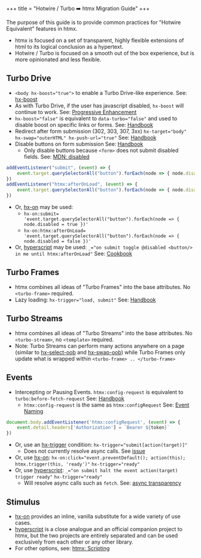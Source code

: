+++
title = "Hotwire / Turbo ➡️ htmx Migration Guide"
+++

The purpose of this guide is to provide common practices for "Hotwire Equivalent" features in htmx.

* htmx is focused on a set of transparent, highly flexible extensions of html to its logical conclusion as a hypertext.
* Hotwire / Turbo is focused on a smooth out of the box experience, but is more opinionated and less flexible.

## Turbo Drive

* `<body hx-boost="true">` to enable a Turbo Drive-like experience. See: [hx-boost](@/attributes/hx-boost.md)
* As with Turbo Drive, if the user has javascript disabled, `hx-boost` will continue to work. See: [Progressive Enhancement](https://en.wikipedia.org/wiki/Progressive_enhancement)
* `hx-boost="false"` is equivalent to `data-turbo="false"` and used to disable boost on specific links or forms. See: [Handbook](https://turbo.hotwired.dev/handbook/drive#disabling-turbo-drive-on-specific-links-or-forms)
* Redirect after form submission (302, 303, 307, 3xx) `hx-target="body" hx-swap="outerHTML" hx-push-url="true"` See: [Handbook](https://turbo.hotwired.dev/handbook/drive#redirecting-after-a-form-submission)
* Disable buttons on form submission See: [Handbook](https://turbo.hotwired.dev/handbook/drive#form-submissions)
  * Only disable buttons because `<form>` does not submit disabled fields. See: [MDN: disabled](https://developer.mozilla.org/docs/Web/HTML/Attributes/disabled)
```javascript
addEventListener("submit", (event) => {
    event.target.querySelectorAll("button").forEach(node => { node.disabled = true })
})
addEventListener("htmx:afterOnLoad", (event) => {
    event.target.querySelectorAll("button").forEach(node => { node.disabled = false })
})
```
* Or, [hx-on](@/attributes/hx-on.md) may be used:
  * `hx-on:submit= 'event.target.querySelectorAll("button").forEach(node => { node.disabled = true })'`
  * `hx-on:htmx:afterOnLoad= 'event.target.querySelectorAll("button").forEach(node => { node.disabled = false })'`
* Or, [hyperscript](https://hyperscript.org) may be used: `_="on submit toggle @disabled <button/> in me until htmx:afterOnLoad"` See: [Cookbook](https://hyperscript.org/cookbook/)

## Turbo Frames

* htmx combines all ideas of "Turbo Frames" into the base attributes. No `<turbo-frame>` required.
* Lazy loading: `hx-trigger="load, submit"`  See: [Handbook](https://turbo.hotwired.dev/reference/frames#lazy-loaded-frame)

## Turbo Streams

* htmx combines all ideas of "Turbo Streams" into the base attributes. No `<turbo-stream>`, no `<template>` required.
* Note: Turbo Streams can perform many actions anywhere on a page (similar to [hx-select-oob](@/attributes/hx-select-oob.md) and [hx-swap-oob](@/attributes/hx-swap-oob.md)) while Turbo Frames only update what is wrapped within `<turbo-frame> .. </turbo-frame>`

## Events

* Intercepting or Pausing Events. `htmx:config-request` is equivalent to `turbo:before-fetch-request` See: [Handbook](https://turbo.hotwired.dev/handbook/drive#pausing-requests)
  * `htmx:config-request` is the same as `htmx:configRequest` See: [Event Naming](@/docs.md#event_naming)

```javascript
document.body.addEventListener('htmx:configRequest', (event) => {
    event.detail.headers['Authorization'] = `Bearer ${token}`
})
```

* Or, use an [hx-trigger](@/attributes/hx-trigger.md) condition: `hx-trigger="submit[action(target)]"`
  * Does not currently resolve async calls. See [issue](https://github.com/bigskysoftware/htmx/issues/912)
* Or, use [hx-on](@/attributes/hx-on.md): `hx-on:click="event.preventDefault(); action(this); htmx.trigger(this, 'ready')"` `hx-trigger="ready"`
* Or, use [hyperscript](https://hyperscript.org): `_="on submit halt the event action(target) trigger ready"` `hx-trigger="ready"`
  * Will resolve async calls such as `fetch`. See: [async transparency](https://hyperscript.org/docs/#async)

## Stimulus

* [hx-on](@/attributes/hx-on.md) provides an inline, vanilla substitute for a wide variety of use cases.
* [hyperscript](https://hyperscript.org) is a close analogue and an official companion project to htmx, but the two projects are entirely separated and can be used exclusively from each other or any other library.
* For other options, see: [htmx: Scripting](/docs/#scripting)
